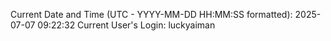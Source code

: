 Current Date and Time (UTC - YYYY-MM-DD HH:MM:SS formatted): 2025-07-07 09:22:32
Current User's Login: luckyaiman
